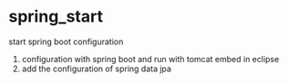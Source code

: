 # spring_start
start spring boot configuration

1. configuration with spring boot and run with tomcat embed in eclipse 
2. add the configuration of spring data jpa
